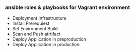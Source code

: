 ### ansible roles & playbooks for Vagrant environment
- Deployment Infrastructure
- Install Prerequiest
- Set Environment Build
- Scan and Push atrtifact
- Deploy Application in preproduction
- Deploy Application in production
